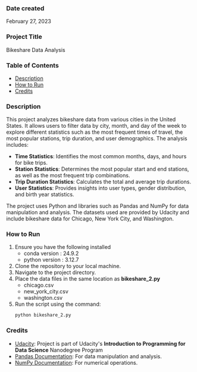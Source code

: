 ### Date created
February 27, 2023

### Project Title
Bikeshare Data Analysis

### Table of Contents
- [Description](#description)
- [How to Run](#how-to-run)
- [Credits](#credits)

### Description
This project analyzes bikeshare data from various cities in the United States. It allows users to filter data by city, month, and day of the week to explore different statistics such as the most frequent times of travel, the most popular stations, trip duration, and user demographics. The analysis includes:

- **Time Statistics**: Identifies the most common months, days, and hours for bike trips.
- **Station Statistics**: Determines the most popular start and end stations, as well as the most frequent trip combinations.
- **Trip Duration Statistics**: Calculates the total and average trip durations.
- **User Statistics**: Provides insights into user types, gender distribution, and birth year statistics.

The project uses Python and libraries such as Pandas and NumPy for data manipulation and analysis. The datasets used are provided by Udacity and include bikeshare data for Chicago, New York City, and Washington.

### How to Run
1. Ensure you have the following installed
   - conda version  : 24.9.2
   - python version : 3.12.7
2. Clone the repository to your local machine.
3. Navigate to the project directory.
4. Place the data files in the same location as **bikeshare_2.py**
   - chicago.csv
   - new_york_city.csv
   - washington.csv
5. Run the script using the command:
   ```sh
   python bikeshare_2.py
   ```

### Credits
- [Udacity](https://www.udacity.com/): Project is part of Udacity's **Introduction to Programming for Data Science** Nanodegree Program
- [Pandas Documentation](https://pandas.pydata.org/pandas-docs/stable/): For data manipulation and analysis.
- [NumPy Documentation](https://numpy.org/doc/): For numerical operations.


